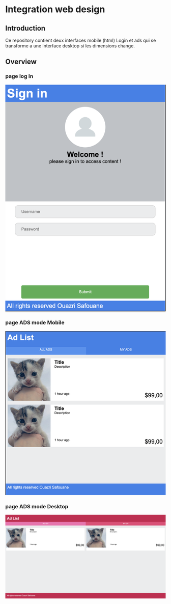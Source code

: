 # Integration web design 


## Introduction

Ce repository contient deux interfaces mobile (html) Login et ads qui se transforme a une interface desktop si les dimensions change.


## Overview 

### page log In

![This is an image](/2.png)


### page ADS mode Mobile 

![This is an image](/1.png)

### page ADS mode Desktop 

![This is an image](/3.png)
